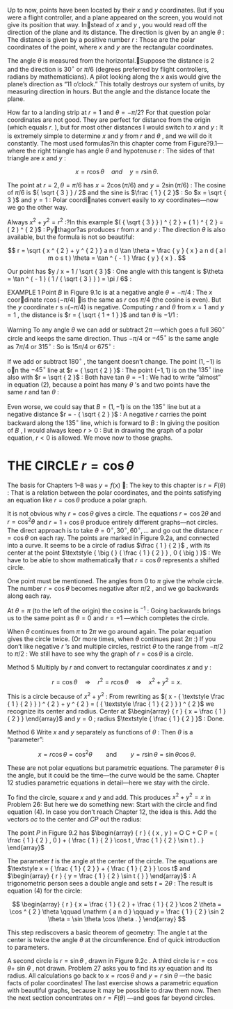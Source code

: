 Up to now, points have been located by their $x$ and $y$ coordinates. But if you were a flight controller, and a plane appeared on the screen, you would not give its position that way. Instead of $x$ and $y$ , you would read off the direction of the plane and its distance. The direction is given by an angle $\theta$ : The distance is given by a positive number $r$ : Those are the polar coordinates of the point, where $x$ and $y$ are the rectangular coordinates.

The angle $\theta$ is measured from the horizontal.Suppose the distance is 2 and the direction is $3 0 ^ { \circ }$ or $\pi / 6$ (degrees preferred by flight controllers, radians by mathematicians). A pilot looking along the $x$ axis would give the plane’s direction as “11 o’clock.” This totally destroys our system of units, by measuring direction in hours. But the angle and the distance locate the plane.

How far to a landing strip at $r = 1$ and $\theta = - \pi / 2 ?$ For that question polar coordinates are not good. They are perfect for distance from the origin (which equals $r _ { \cdot }$ ), but for most other distances I would switch to $x$ and $y$ : It is extremely simple to determine $x$ and $y$ from $r$ and $\theta$ , and we will do it constantly. The most used formulas?in this chapter come from Figure?9.1—where the right triangle has angle $\theta$ and hypotenuse $r$ : The sides of that triangle are $x$ and $y$ :

$$
x = r \cos \theta \quad a n d \quad y = r \sin \theta .
$$

The point at $r = 2 , \theta = \pi / 6$ has $x = 2 \cos { ( \pi / 6 ) }$ and $y = 2 \sin ( \pi / 6 )$ : The cosine of $\pi / 6$ is ${ \sqrt { 3 } } / 2$ and the sine is $\frac { 1 } { 2 }$ : So $x = \sqrt { 3 }$ and $y = 1$ : Polar coordinates convert easily to $x y$ coordinates—now we go the other way.

Always $x ^ { 2 } + y ^ { 2 } = r ^ { 2 }$ :?In this example $( { \sqrt { 3 } } ) ^ { 2 } + ( 1 ) ^ { 2 } = ( 2 ) ^ { 2 }$ : Pythagor?as produces $r$ from $x$ and $y$ : The direction $\theta$ is also available, but the formula is not so beautiful:

$$
r = \sqrt { x ^ { 2 } + y ^ { 2 } } a n d \tan \theta = \frac { y } { x } a n d ( a l m o s t ) \theta = \tan ^ { - 1 } \frac { y } { x } .
$$

Our point has $y / x = 1 / \sqrt { 3 }$ : One angle with this tangent is $\theta = \tan ^ { - 1 } ( 1 / { \sqrt { 3 } } ) = \pi / 6$ :

EXAMPLE 1 Point $B$ in Figure 9.1c is at a negative angle $\theta = - \pi / 4$ : The $x$ coordinate $r \cos ( - \pi / 4 )$ is the same as $r$ cos $\pi / 4$ (the cosine is even). But the $y$ coordinate $r$ s $\mathfrak { n } ( - \pi / 4 )$ is negative. Computing $r$ and $\theta$ from $x = 1$ and $y = 1$ , the distance is $r = { \sqrt { 1 + 1 } }$ and tan $\theta$ is $- 1 / 1$ :

Warning To any angle $\theta$ we can add or subtract $2 \pi$ —which goes a full $3 6 0 ^ { \circ }$ circle and keeps the same direction. Thus $- \pi / 4$ or $- 4 5 ^ { \circ }$ is the same angle as $7 \pi / 4$ or $3 1 5 ^ { \circ }$ : So is $1 5 \pi / 4$ or $6 7 5 ^ { \circ }$ :

If we add or subtract $1 8 0 ^ { \circ }$ , the tangent doesn’t change. The point $( 1 , - 1 )$ is on the $- 4 5 ^ { \circ }$ line at $r = { \sqrt { 2 } }$ : The point $( - 1 , 1 )$ is on the $1 3 5 ^ { \circ }$ line also with $r = \sqrt { 2 }$ : Both have tan $\theta = - 1$ : We had to write “almost” in equation (2), because a point has many $\theta$ ’s and two points have the same $r$ and tan $\theta$ :

Even worse, we could say that $B = ( 1 , - 1 )$ is on the $1 3 5 ^ { \circ }$ line but at a negative distance $r = - { \sqrt { 2 } }$ : A negative $r$ carries the point backward along the $1 3 5 ^ { \circ }$ line, which is forward to $B$ : In giving the position of $B$ , I would always keep $r > 0$ : But in drawing the graph of a polar equation, $r < 0$ is allowed. We move now to those graphs.

# THE CIRCLE $r = \cos \theta$

The basis for Chapters 1–8 was $y = f ( x )$ : The key to this chapter is $r = F ( \theta )$ : That is a relation between the polar coordinates, and the points satisfying an equation like $r = \cos \theta$ produce a polar graph.

It is not obvious why $r = \cos \theta$ gives a circle. The equations $r = \cos 2 \theta$ and $r = \cos ^ { 2 } \theta$ and $r = 1 + \cos \theta$ produce entirely different graphs—not circles. The direct approach is to take $\theta = 0 ^ { \circ } , 3 0 ^ { \circ } , 6 0 ^ { \circ } , \ldots$ and go out the distance $r = \cos \theta$ on each ray. The points are marked in Figure 9.2a, and connected into a curve. It seems to be a circle of radius $\frac { 1 } { 2 }$ , with its center at the point $\textstyle { \big ( } { \frac { 1 } { 2 } } , 0 { \big ) }$ : We have to be able to show mathematically that $r = \cos \theta$ represents a shifted circle.

One point must be mentioned. The angles from 0 to $\pi$ give the whole circle. The number $r = \cos \theta$ becomes negative after $\pi / 2$ , and we go backwards along each ray.

At $\theta = \pi$ (to the left of the origin) the cosine is $^ { - 1 }$ : Going backwards brings us to the same point as $\theta = 0$ and $r = + 1$ —which completes the circle.

When $\theta$ continues from $\pi$ to $2 \pi$ we go around again. The polar equation gives the circle twice. (Or more times, when $\theta$ continues past $2 \pi$ :) If you don’t like negative $r$ ’s and multiple circles, restrict $\theta$ to the range from $- \pi / 2$ to $\pi / 2$ : We still have to see why the graph of $r = \cos \theta$ is a circle.

Method 5 Multiply by $r$ and convert to rectangular coordinates $x$ and $y$ :

$$
r = \cos \theta \quad \Rightarrow \quad r ^ { 2 } = r \cos \theta \quad \Rightarrow \quad x ^ { 2 } + y ^ { 2 } = x .
$$

This is a circle because of $x ^ { 2 } + y ^ { 2 }$ : From rewriting as $( x - { \textstyle \frac { 1 } { 2 } } ) ^ { 2 } + y ^ { 2 } = ( { \textstyle \frac { 1 } { 2 } } ) ^ { 2 }$ we recognize its center and radius. Center at $\begin{array} { r } { x = \frac { 1 } { 2 } } \end{array}$ and $y = 0$ ; radius $\textstyle { \frac { 1 } { 2 } }$ : Done.

Method 6 Write $x$ and $y$ separately as functions of $\theta$ : Then $\theta$ is a “parameter”:

$$
x = r \cos \theta = \cos ^ { 2 } \theta \qquad { \mathrm { a n d } } \qquad y = r \sin \theta = \sin \theta \cos \theta .
$$

These are not polar equations but parametric equations. The parameter $\theta$ is the angle, but it could be the time—the curve would be the same. Chapter 12 studies parametric equations in detail—here we stay with the circle.

To find the circle, square $x$ and $y$ and add. This produces $x ^ { 2 } + y ^ { 2 } = x$ in Problem 26: But here we do something new: Start with the circle and find equation (4). In case you don’t reach Chapter 12, the idea is this. Add the vectors $o c$ to the center and $C P$ out the radius:

The point $P$ in Figure 9.2 has $\begin{array} { r } { ( x , y ) = O C + C P = ( \frac { 1 } { 2 } , 0 ) + ( \frac { 1 } { 2 } \cos t , \frac { 1 } { 2 } \sin t ) . } \end{array}$

The parameter $t$ is the angle at the center of the circle. The equations are $\textstyle x = { \frac { 1 } { 2 } } + { \frac { 1 } { 2 } } \cos t$ and $\begin{array} { r } { y = \frac { 1 } { 2 } \sin t { } } \end{array}$ : A trigonometric person sees a double angle and sets $t = 2 \theta$ : The result is equation (4) for the circle:

$$
\begin{array} { r } { x = \frac { 1 } { 2 } + \frac { 1 } { 2 } \cos 2 \theta = \cos ^ { 2 } \theta \qquad \mathrm { a n d } \qquad y = \frac { 1 } { 2 } \sin 2 \theta = \sin \theta \cos \theta . } \end{array}
$$

This step rediscovers a basic theorem of geometry: The angle t at the center is twice the angle $\theta$ at the circumference. End of quick introduction to parameters.

A second circle is $r = \sin \theta$ , drawn in Figure $9 . 2 \mathrm { c }$ . A third circle is $r = \cos \theta +$ sin $\theta$ , not drawn. Problem 27 asks you to find its $x y$ equation and its radius. All calculations go back to $x = r \cos \theta$ and $y = r$ sin $\theta$ —the basic facts of polar coordinates! The last exercise shows a parametric equation with beautiful graphs, because it may be possible to draw them now. Then the next section concentrates on $r = F ( \theta )$ —and goes far beyond circles.